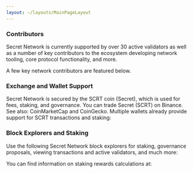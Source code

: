 ```yaml
---
layout: ~/layouts/MainPageLayout
---
```


<template v-slot:title>

## Secret Network Ecosystem

</template>

<slim-column>

### Contributors

Secret Network is currently supported by over 30 active validators as well as a number of key contributors to the ecosystem developing network tooling, core protocol functionality, and more. 

A few key network contributors are featured below.

<grid columns="4" class="logos-grid">

<grid-item tag="" tagTwo="" name="Secret Foundation" to="https://learn.scrt.network/foundation.html" src="contributors/image1.png">

</grid-item>

<grid-item tag="validator" tagTwo="developer" name="Secret Nodes" to="https://secretnodes.org/#/" src="contributors/image2.png">

</grid-item>

<grid-item tag="developer" tagTwo="" name="Enigma"  to="https://www.enigma.co/" src="contributors/image3.png" >

</grid-item>

<grid-item tag="validator" tagTwo="developer" name="Chain of Secrets" to="https://chainofsecrets.org/" src="contributors/image4.png">

</grid-item>

<grid-item tag="wallet" tagTwo="validator" name="Mathwallet" to="http://mathwallet.org/" src="contributors/image5.png">

</grid-item>

<grid-item tag="fund" tagTwo="validator" name="Outlier" to="https://outlierventures.io" src="contributors/image6.png">

</grid-item>

<grid-item tag="validator" tagTwo="" name="Dokia Capital" to="https://dokia.capital/" src="contributors/image7.png">

</grid-item>

<grid-item tag="validator" tagTwo="" name="Citadel.one" to="https://citadel.one" src="contributors/image8.png">

</grid-item>

<grid-item tag="fund" tagTwo="" name="Fenbushi" to="https://fenbushi.vc" src="contributors/image9.png">

</grid-item>

<grid-item tag="fund" tagTwo="" name="Hashed" to="https://hashed.com" src="contributors/image10.png">

</grid-item>

<grid-item tag="validator" tagTwo="" name="B-Harvest" to="https://bharvest.io" src="contributors/image11.png">

</grid-item>

<grid-item tag="validator" tagTwo="" name="Chorus One" to="https://chorus.one" src="contributors/image12.png">

</grid-item>

</grid>

</slim-column>

<slim-column class="see-more">

<next-button tag="See more" to="/contributors">

</next-button>

</slim-column>

<announcement>

<template v-slot:content-left>

#### Announcement

### Secret Network<br>Ecosystem Update:<br>November 2020

As we approach the December launch of our first Secret Bridge, bringing programmable privacy to Ethereum and ERC-20s, here's a look back at an eventful November for Secret Network!

<next-button class="turquoise" tag="Read more" to="/blog/secret-network-ecosystem-update-november-2020">

</next-button>

</template>

<template v-slot:content-right>

![](../../src/assets/announcement.png)

</template>

</announcement>

<slim-column>

### Exchange and Wallet Support

Secret Network is secured by the SCRT coin (Secret), which is used for fees, staking, and governance. You can trade Secret (SCRT) on Binance. See also: CoinMarketCap and CoinGecko. Multiple wallets already provide support for SCRT transactions and staking:

</slim-column>

<card-holder columns="3">

<card>

<template v-slot:header>

#### Ledger Nano S and Ledger Nano X

</template>

<template v-slot:footer>

[See documentation](https://build.scrt.network/ledger-nano-s.html)

</template>

</card>

<card>

<template v-slot:header>

#### Keplr<br>&nbsp;

</template>

<template v-slot:footer>

[Visit website](https://wallet.keplr.app)

</template>

</card>

</card-holder>

<card-holder columns="2">

<card>

<template v-slot:header>

#### Cosmostation<br>Wallet

</template>

<template v-slot:footer>

[Visit website](https://wallet.cosmostation.io/)

</template>

</card>

<card>

<template v-slot:header>

#### Citadel.One

</template>

<template v-slot:footer>

[Visit website](https://citadel.one/)

</template>

</card>

<card>

<template v-slot:header>

#### Math<br>Wallet

</template>

<template v-slot:footer>

[Visit website](https://mathwallet.org/web/secret)

</template>

</card>

</card-holder>

<slim-column>

### Block Explorers and Staking

Use the following Secret Network block explorers for staking, governance proposals, viewing transactions and active validators, and much more:

</slim-column>

<card-holder columns="2">

<card>

<template v-slot:header>

#### Puzzle by<br>Secretnodes.org

</template>

<template v-slot:footer>

[Visit website](https://puzzle.report)

</template>

</card>

<card>

<template v-slot:header>

#### Cashmaney Secret<br>Network Explorer

</template>

<template v-slot:footer>

[Visit website](https://explorer.cashmaney.com/)

</template>

</card>

</card-holder>

<slim-column>

You can find information on staking rewards calculations at:

</slim-column>

<card-holder columns="2">

<card>

<template v-slot:header>

#### Stake or Die!

</template>

<template v-slot:footer>

[Visit website](https://stakeordie.com/rewards-calculator)

</template>

</card>

<card>

<template v-slot:header>

#### Staking Rewards

</template>

<template v-slot:footer>

[Visit website](https://www.stakingrewards.com/earn/secret-network)

</template>

</card>

</card-holder>

<style lang="scss">
.logos-grid {
    @include respond-to("medium and down") {
        grid-template-columns: repeat(3, 1fr) !important;
    }
}
.grid-item {
    @include theme(dark dark-colored) {
        border: 2px solid var(--theme-fg);
    }
    @include theme(light light-colored) {
        border: 2px solid var(--theme-fg);
    }
}
.see-more {
    width: auto;
    text-align: center;
    .next-button {
      display: inline-block;
      margin: 0 auto;
    }
    @include respond-to("medium and down") {
        width: 100%;
        .next-button {
            margin: unset;
            display: unset;
        }
    }
}
</style>
